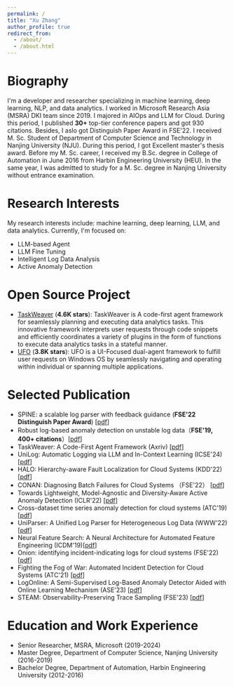 ```yaml
---
permalink: /
title: "Xu Zhang"
author_profile: true
redirect_from: 
  - /about/
  - /about.html
---
```


Biography
======
I'm a developer and researcher specializing in machine learning, deep learning, NLP, and data analytics. 
I worked in Microsoft Research Asia (MSRA) DKI team since 2019.
I majored in AIOps and LLM for Cloud.
During this period, I published **30+** top-tier conference papers and got 930 citations.
Besides, I aslo got Distinguish Paper Award in FSE'22.
I received M. Sc. Student of Department of Computer Science and Technology in Nanjing University (NJU).
During this period, I got Excellent master's thesis award.
Before my M. Sc. career, I received my B.Sc. degree in College of Automation in June 2016 from Harbin Engineering University (HEU).
In the same year, I was admitted to study for a M. Sc. degree in Nanjing University without entrance examination.


Research Interests
======

My research interests include: machine learning, deep learning, LLM, and data analytics. 
Currently, I'm focused on:

- LLM-based Agent 
- LLM Fine Tuning 
- Intelligent Log Data Analysis
- Active Anomaly Detection


Open Source Project
======

- [TaskWeaver](https://github.com/microsoft/TaskWeaver)  (**4.6K stars**): TaskWeaver is A code-first agent framework for seamlessly planning and executing data analytics tasks. This innovative framework interprets user requests through code snippets and efficiently coordinates a variety of plugins in the form of functions to execute data analytics tasks in a stateful manner.
- [UFO](https://github.com/microsoft/UFO)  (**3.8K stars**): UFO is a UI-Focused dual-agent framework to fulfill user requests on Windows OS by seamlessly navigating and operating within individual or spanning multiple applications.


Selected Publication
======
- SPINE: a scalable log parser with feedback guidance (**FSE'22 Distinguish Paper Award**) [[pdf](https://dl.acm.org/doi/abs/10.1145/3540250.3549176)]
- Robust log-based anomaly detection on unstable log data（**FSE'19, 400+ citations**）[[pdf](https://dl.acm.org/doi/abs/10.1145/3338906.3338931)]
- TaskWeaver: A Code-First Agent Framework (Axriv) [[pdf](https://arxiv.org/abs/2311.17541)]
- UniLog: Automatic Logging via LLM and In-Context Learning (ICSE'24) [[pdf](https://dl.acm.org/doi/abs/10.1145/3597503.3623326)]
- HALO: Hierarchy-aware Fault Localization for Cloud Systems (KDD'22) [[pdf](https://dl.acm.org/doi/abs/10.1145/3447548.3467190)]
- CONAN: Diagnosing Batch Failures for Cloud Systems （FSE'22） [[pdf](https://ieeexplore.ieee.org/document/10172587)]
- Towards Lightweight, Model-Agnostic and Diversity-Aware Active Anomaly Detection (ICLR'22) [[pdf](https://openreview.net/forum?id=-vKlt84fHs)]
- Cross-dataset time series anomaly detection for cloud systems (ATC'19) [[pdf](https://www.usenix.org/conference/atc19/presentation/zhang-xu)]
- UniParser: A Unified Log Parser for Heterogeneous Log Data (WWW'22) [[pdf](https://dl.acm.org/doi/abs/10.1145/3485447.3511993)]
- Neural Feature Search: A Neural Architecture for Automated Feature Engineering (ICDM'19)[[pdf](https://ieeexplore.ieee.org/abstract/document/8970679/)]
- Onion: identifying incident-indicating logs for cloud systems (FSE'22) [[pdf](https://dl.acm.org/doi/abs/10.1145/3468264.3473919)]
- Fighting the Fog of War: Automated Incident Detection for Cloud Systems (ATC'21) [[pdf](https://www.usenix.org/conference/atc21/presentation/li-liqun)]
- LogOnline: A Semi-Supervised Log-Based Anomaly Detector Aided with Online Learning Mechanism (ASE'23) [[pdf](https://ieeexplore.ieee.org/abstract/document/10298477)]
- STEAM: Observability-Preserving Trace Sampling (FSE'23) [[pdf](https://ieeexplore.ieee.org/document/10172587)]

Education and Work Experience
======

- Senior Researcher, MSRA, Microsoft (2019-2024)
- Master Degree, Department of Computer Science, Nanjing University (2016-2019)
- Bachelor Degree, Department of Automation, Harbin Engineering University (2012-2016)









<!-- This is the front page of a website that is powered by the [academicpages template](https://github.com/academicpages/academicpages.github.io) and hosted on GitHub pages. [GitHub pages](https://pages.github.com) is a free service in which websites are built and hosted from code and data stored in a GitHub repository, automatically updating when a new commit is made to the respository. This template was forked from the [Minimal Mistakes Jekyll Theme](https://mmistakes.github.io/minimal-mistakes/) created by Michael Rose, and then extended to support the kinds of content that academics have: publications, talks, teaching, a portfolio, blog posts, and a dynamically-generated CV. You can fork [this repository](https://github.com/academicpages/academicpages.github.io) right now, modify the configuration and markdown files, add your own PDFs and other content, and have your own site for free, with no ads! An older version of this template powers my own personal website at [stuartgeiger.com](http://stuartgeiger.com), which uses [this Github repository](https://github.com/staeiou/staeiou.github.io).

A data-driven personal website
======
Like many other Jekyll-based GitHub Pages templates, academicpages makes you separate the website's content from its form. The content & metadata of your website are in structured markdown files, while various other files constitute the theme, specifying how to transform that content & metadata into HTML pages. You keep these various markdown (.md), YAML (.yml), HTML, and CSS files in a public GitHub repository. Each time you commit and push an update to the repository, the [GitHub pages](https://pages.github.com/) service creates static HTML pages based on these files, which are hosted on GitHub's servers free of charge.

Many of the features of dynamic content management systems (like Wordpress) can be achieved in this fashion, using a fraction of the computational resources and with far less vulnerability to hacking and DDoSing. You can also modify the theme to your heart's content without touching the content of your site. If you get to a point where you've broken something in Jekyll/HTML/CSS beyond repair, your markdown files describing your talks, publications, etc. are safe. You can rollback the changes or even delete the repository and start over -- just be sure to save the markdown files! Finally, you can also write scripts that process the structured data on the site, such as [this one](https://github.com/academicpages/academicpages.github.io/blob/master/talkmap.ipynb) that analyzes metadata in pages about talks to display [a map of every location you've given a talk](https://academicpages.github.io/talkmap.html).

Getting started
======
1. Register a GitHub account if you don't have one and confirm your e-mail (required!)
1. Fork [this repository](https://github.com/academicpages/academicpages.github.io) by clicking the "fork" button in the top right. 
1. Go to the repository's settings (rightmost item in the tabs that start with "Code", should be below "Unwatch"). Rename the repository "[your GitHub username].github.io", which will also be your website's URL.
1. Set site-wide configuration and create content & metadata (see below -- also see [this set of diffs](http://archive.is/3TPas) showing what files were changed to set up [an example site](https://getorg-testacct.github.io) for a user with the username "getorg-testacct")
1. Upload any files (like PDFs, .zip files, etc.) to the files/ directory. They will appear at https://[your GitHub username].github.io/files/example.pdf.  
1. Check status by going to the repository settings, in the "GitHub pages" section

Site-wide configuration
------
The main configuration file for the site is in the base directory in [_config.yml](https://github.com/academicpages/academicpages.github.io/blob/master/_config.yml), which defines the content in the sidebars and other site-wide features. You will need to replace the default variables with ones about yourself and your site's github repository. The configuration file for the top menu is in [_data/navigation.yml](https://github.com/academicpages/academicpages.github.io/blob/master/_data/navigation.yml). For example, if you don't have a portfolio or blog posts, you can remove those items from that navigation.yml file to remove them from the header. 

Create content & metadata
------
For site content, there is one markdown file for each type of content, which are stored in directories like _publications, _talks, _posts, _teaching, or _pages. For example, each talk is a markdown file in the [_talks directory](https://github.com/academicpages/academicpages.github.io/tree/master/_talks). At the top of each markdown file is structured data in YAML about the talk, which the theme will parse to do lots of cool stuff. The same structured data about a talk is used to generate the list of talks on the [Talks page](https://academicpages.github.io/talks), each [individual page](https://academicpages.github.io/talks/2012-03-01-talk-1) for specific talks, the talks section for the [CV page](https://academicpages.github.io/cv), and the [map of places you've given a talk](https://academicpages.github.io/talkmap.html) (if you run this [python file](https://github.com/academicpages/academicpages.github.io/blob/master/talkmap.py) or [Jupyter notebook](https://github.com/academicpages/academicpages.github.io/blob/master/talkmap.ipynb), which creates the HTML for the map based on the contents of the _talks directory).

**Markdown generator**

I have also created [a set of Jupyter notebooks](https://github.com/academicpages/academicpages.github.io/tree/master/markdown_generator
) that converts a CSV containing structured data about talks or presentations into individual markdown files that will be properly formatted for the academicpages template. The sample CSVs in that directory are the ones I used to create my own personal website at stuartgeiger.com. My usual workflow is that I keep a spreadsheet of my publications and talks, then run the code in these notebooks to generate the markdown files, then commit and push them to the GitHub repository.

How to edit your site's GitHub repository
------
Many people use a git client to create files on their local computer and then push them to GitHub's servers. If you are not familiar with git, you can directly edit these configuration and markdown files directly in the github.com interface. Navigate to a file (like [this one](https://github.com/academicpages/academicpages.github.io/blob/master/_talks/2012-03-01-talk-1.md) and click the pencil icon in the top right of the content preview (to the right of the "Raw | Blame | History" buttons). You can delete a file by clicking the trashcan icon to the right of the pencil icon. You can also create new files or upload files by navigating to a directory and clicking the "Create new file" or "Upload files" buttons. 

Example: editing a markdown file for a talk
![Editing a markdown file for a talk](/images/editing-talk.png)

For more info
------
More info about configuring academicpages can be found in [the guide](https://academicpages.github.io/markdown/). The [guides for the Minimal Mistakes theme](https://mmistakes.github.io/minimal-mistakes/docs/configuration/) (which this theme was forked from) might also be helpful. -->
